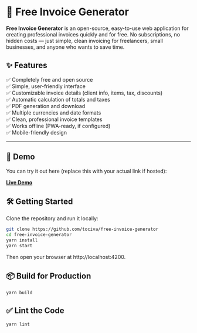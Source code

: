 # 🧾 Free Invoice Generator

**Free Invoice Generator** is an open-source, easy-to-use web application for creating professional invoices quickly and for free. No subscriptions, no hidden costs — just simple, clean invoicing for freelancers, small businesses, and anyone who wants to save time.

## ✨ Features

✅ Completely free and open source  
✅ Simple, user-friendly interface  
✅ Customizable invoice details (client info, items, tax, discounts)  
✅ Automatic calculation of totals and taxes  
✅ PDF generation and download  
✅ Multiple currencies and date formats  
✅ Clean, professional invoice templates  
✅ Works offline (PWA-ready, if configured)  
✅ Mobile-friendly design  

---

## 🚀 Demo

You can try it out here (replace this with your actual link if hosted):

**[Live Demo](https://free-invoice-generator.app)**


## 🛠️ Getting Started

Clone the repository and run it locally:

```bash
git clone https://github.com/tociva/free-invoice-generator
cd free-invoice-generator
yarn install
yarn start
```
Then open your browser at http://localhost:4200.

## 📦 Build for Production

```
yarn build
```

## ✅ Lint the Code
```
yarn lint
```
